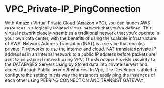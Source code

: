 # VPC_Private-IP_PingConnection
With Amazon Virtual Private Cloud (Amazon VPC), you can launch AWS resources in a logically isolated virtual network that you've defined. This virtual network closely resembles a traditional network that you'd operate in your own data center, with the benefits of using the scalable infrastructure of AWS.
Network Address Translation (NAT) is a service that enables private IP networks to use the internet and cloud. NAT translates private IP addresses in an internal network to a public IP address before packets are sent to an external network.using VPC, The developer Provide secuirity to the DATABASES Servers Using by Stored data into private servers and access through Public servers/Instances.
In Vpc, The Developer is abled to configure the setting in this way the instances easily ping the instances of each other using PEERING CONNECTION  AND TRANSIST GATEWAY.
